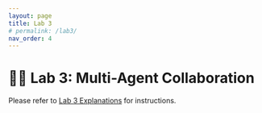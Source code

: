 ```yaml
---
layout: page
title: Lab 3
# permalink: /lab3/
nav_order: 4
---
```

🧑‍💼 Lab 3: Multi-Agent Collaboration
=================================================================================

Please refer to [Lab 3 Explanations](./pdfs/Using%20Collaborator%20Agents%20to%20Implement%20a%20Healthcare%20Insurance%20Provider%20AI%20Agent.pdf) for instructions.
